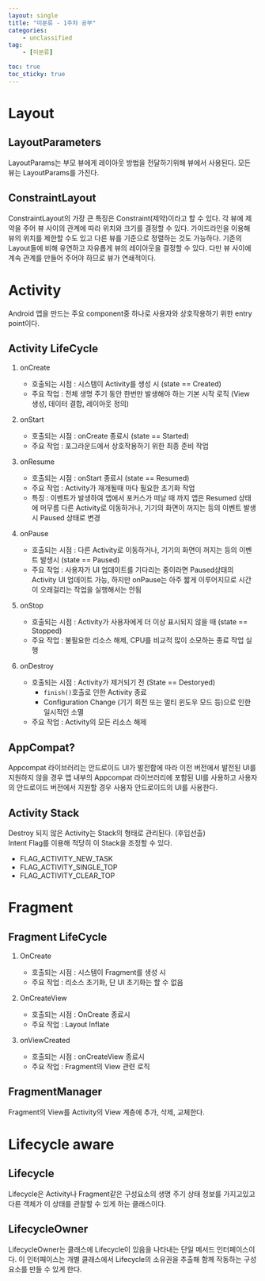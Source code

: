 ```yaml
---
layout: single
title: "미분류 - 1주차 공부"
categories: 
    - unclassified
tag:
    - [미분류]

toc: true
toc_sticky: true
---
```


# Layout

## LayoutParameters
LayoutParams는 부모 뷰에게 레이아웃 방법을 전달하기위해 뷰에서 사용된다. 
모든 뷰는 LayoutParams를 가진다.

## ConstraintLayout
ConstraintLayout의 가장 큰 특징은 Constraint(제약)이라고 할 수 있다.
각 뷰에 제약을 주어 뷰 사이의 관계에 따라 위치와 크기를 결정할 수 있다.
가이드라인을 이용해 뷰의 위치를 제한할 수도 있고 다른 뷰를 기준으로 정렬하는 것도 가능하다.
기존의 Layout들에 비해 유연하고 자유롭게 뷰의 레이아웃을 결정할 수 있다.
다만 뷰 사이에 계속 관계를 만들어 주어야 하므로 뷰가 연쇄적이다. 


# Activity
Android 앱을 만드는 주요 component중 하나로 사용자와 상호작용하기 위한 entry point이다.

## Activity LifeCycle

1. onCreate
    - 호출되는 시점 : 시스템이 Activity를 생성 시 (state == Created)
    - 주요 작업 : 전체 생명 주기 동안 한번만 발생해야 하는 기본 시작 로직 (View 생성, 데이터 결합, 레이아웃 정의)

2. onStart
    - 호출되는 시점 : onCreate 종료시 (state == Started)
    - 주요 작업 : 포그라운드에서 상호작용하기 위한 최종 준비 작업


3. onResume
    - 호출되는 시점 : onStart 종료시 (state == Resumed)
    - 주요 작업 : Activity가 재개될때 마다 필요한 초기화 작업
    - 특징 : 이벤트가 발생하여 앱에서 포커스가 떠날 때 까지 앱은 Resumed 상태에 머무름
    다른 Activity로 이동하거나, 기기의 화면이 꺼지는 등의 이벤트 발생시 Paused 상태로 변경


4. onPause
    - 호출되는 시점 : 다른 Activity로 이동하거나, 기기의 화면이 꺼지는 등의 이벤트 발생시 (state == Paused)
    - 주요 작업 : 사용자가 UI 업데이트를 기다리는 중이라면 Paused상태의 Activity UI 업데이트 가능, 하지만 onPause는 아주 짧게 이루어지므로 시간이 오래걸리는 작업을 실행해서는 안됨

5. onStop
    - 호출되는 시점 : Activity가 사용자에게 더 이상 표시되지 않을 때 (state == Stopped)
    - 주요 작업 : 불필요한 리소스 해제, CPU를 비교적 많이 소모하는 종료 작업 실행

6. onDestroy
    - 호출되는 시점 : Activity가 제거되기 전 (State == Destoryed)
        + `finish()`호출로 인한 Activity 종료
        + Configuration Change (기기 회전 또는 멀티 윈도우 모드 등)으로 인한 일시적인 소멸
    - 주요 작업 : Activity의 모든 리소스 해제



## AppCompat?
Appcompat 라이브러리는 안드로이드 UI가 발전함에 따라 이전 버전에서 발전된 UI를 지원하지 않을 경우 앱 내부의 Appcompat 라이브러리에 포함된 UI를 사용하고 사용자의 안드로이드 버전에서 지원할 경우 사용자 안드로이드의 UI를 사용한다.

## Activity Stack
Destroy 되지 않은 Activity는 Stack의 형태로 관리된다. (후입선출)<br>
Intent Flag를 이용해 적당히 이 Stack을 조정할 수 있다.

- FLAG_ACTIVITY_NEW_TASK
- FLAG_ACTIVITY_SINGLE_TOP
- FLAG_ACTIVITY_CLEAR_TOP

# Fragment
## Fragment LifeCycle

1. OnCreate
    - 호출되는 시점 : 시스템이 Fragment를 생성 시
    - 주요 작업 : 리소스 초기화, 단 UI 초기화는 할 수 없음

2. OnCreateView
    - 호출되는 시점 : OnCreate 종료시
    - 주요 작업 : Layout Inflate

3. onViewCreated
    - 호출되는 시점 : onCreateView 종료시
    - 주요 작업 : Fragment의 View 관련 로직

## FragmentManager
Fragment의 View를 Activity의 View 계층에 추가, 삭제, 교체한다.


# Lifecycle aware
## Lifecycle
Lifecycle은 Activity나 Fragment같은 구성요소의 생명 주기 상태 정보를 가지고있고 다른 객체가 이 상태를 관찰할 수 있게 하는 클래스이다.

## LifecycleOwner
LifecycleOwner는 클래스에 Lifecycle이 있음을 나타내는 단일 메서드 인터페이스이다. 이 인터페이스는 개별 클래스에서 Lifecycle의 소유권을 추출해 함께 작동하는 구성요소를 만들 수 있게 한다.